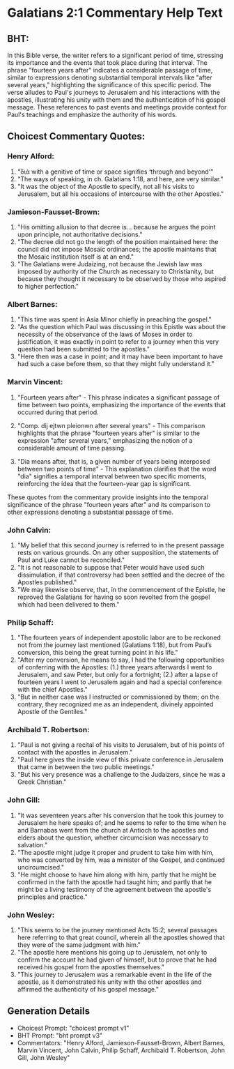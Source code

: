 # Galatians 2:1 Commentary Help Text

## BHT:
In this Bible verse, the writer refers to a significant period of time, stressing its importance and the events that took place during that interval. The phrase "fourteen years after" indicates a considerable passage of time, similar to expressions denoting substantial temporal intervals like "after several years," highlighting the significance of this specific period. The verse alludes to Paul's journeys to Jerusalem and his interactions with the apostles, illustrating his unity with them and the authentication of his gospel message. These references to past events and meetings provide context for Paul's teachings and emphasize the authority of his words.

## Choicest Commentary Quotes:
### Henry Alford:
1. "διὰ with a genitive of time or space signifies ‘through and beyond'"
2. "The ways of speaking, in ch. Galatians 1:18, and here, are very similar."
3. "It was the object of the Apostle to specify, not all his visits to Jerusalem, but all his occasions of intercourse with the other Apostles."

### Jamieson-Fausset-Brown:
1. "His omitting allusion to that decree is... because he argues the point upon principle, not authoritative decisions."
2. "The decree did not go the length of the position maintained here: the council did not impose Mosaic ordinances; the apostle maintains that the Mosaic institution itself is at an end."
3. "The Galatians were Judaizing, not because the Jewish law was imposed by authority of the Church as necessary to Christianity, but because they thought it necessary to be observed by those who aspired to higher perfection."

### Albert Barnes:
1. "This time was spent in Asia Minor chiefly in preaching the gospel." 
2. "As the question which Paul was discussing in this Epistle was about the necessity of the observance of the laws of Moses in order to justification, it was exactly in point to refer to a journey when this very question had been submitted to the apostles." 
3. "Here then was a case in point; and it may have been important to have had such a case before them, so that they might fully understand it."

### Marvin Vincent:
1. "Fourteen years after" - This phrase indicates a significant passage of time between two points, emphasizing the importance of the events that occurred during that period.

2. "Comp. dij ejtwn pleionwn after several years" - This comparison highlights that the phrase "fourteen years after" is similar to the expression "after several years," emphasizing the notion of a considerable amount of time passing.

3. "Dia means after, that is, a given number of years being interposed between two points of time" - This explanation clarifies that the word "dia" signifies a temporal interval between two specific moments, reinforcing the idea that the fourteen-year gap is significant.

These quotes from the commentary provide insights into the temporal significance of the phrase "fourteen years after" and its comparison to other expressions denoting a substantial passage of time.

### John Calvin:
1. "My belief that this second journey is referred to in the present passage rests on various grounds. On any other supposition, the statements of Paul and Luke cannot be reconciled."
2. "It is not reasonable to suppose that Peter would have used such dissimulation, if that controversy had been settled and the decree of the Apostles published."
3. "We may likewise observe, that, in the commencement of the Epistle, he reproved the Galatians for having so soon revolted from the gospel which had been delivered to them."

### Philip Schaff:
1. "The fourteen years of independent apostolic labor are to be reckoned not from the journey last mentioned (Galatians 1:18), but from Paul’s conversion, this being the great turning point in his life."
2. "After my conversion, he means to say, I had the following opportunities of conferring with the Apostles: (1.) three years afterwards I went to Jerusalem, and saw Peter, but only for a fortnight; (2.) after a lapse of fourteen years I went to Jerusalem again and had a special conference with the chief Apostles."
3. "But in neither case was I instructed or commissioned by them; on the contrary, they recognized me as an independent, divinely appointed Apostle of the Gentiles."

### Archibald T. Robertson:
1. "Paul is not giving a recital of his visits to Jerusalem, but of his points of contact with the apostles in Jerusalem."
2. "Paul here gives the inside view of this private conference in Jerusalem that came in between the two public meetings."
3. "But his very presence was a challenge to the Judaizers, since he was a Greek Christian."

### John Gill:
1. "It was seventeen years after his conversion that he took this journey to Jerusalem he here speaks of; and he seems to refer to the time when he and Barnabas went from the church at Antioch to the apostles and elders about the question, whether circumcision was necessary to salvation."
2. "The apostle might judge it proper and prudent to take him with him, who was converted by him, was a minister of the Gospel, and continued uncircumcised."
3. "He might choose to have him along with him, partly that he might be confirmed in the faith the apostle had taught him; and partly that he might be a living testimony of the agreement between the apostle's principles and practice."

### John Wesley:
1. "This seems to be the journey mentioned Acts 15:2; several passages here referring to that great council, wherein all the apostles showed that they were of the same judgment with him."
2. "The apostle here mentions his going up to Jerusalem, not only to confirm the account he had given of himself, but to prove that he had received his gospel from the apostles themselves."
3. "This journey to Jerusalem was a remarkable event in the life of the apostle, as it demonstrated his unity with the other apostles and affirmed the authenticity of his gospel message."


## Generation Details
- Choicest Prompt: "choicest prompt v1"
- BHT Prompt: "bht prompt v3"
- Commentators: "Henry Alford, Jamieson-Fausset-Brown, Albert Barnes, Marvin Vincent, John Calvin, Philip Schaff, Archibald T. Robertson, John Gill, John Wesley"
